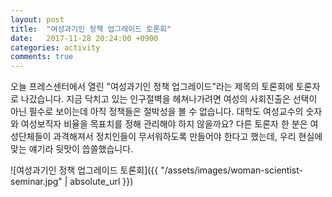 ```yaml
---
layout: post
title:  "여성과기인 정책 업그레이드 토론회"
date:   2017-11-28 20:24:00 +0900
categories: activity
comments: true
---
```


오늘 프레스센터에서 열린 "여성과기인 정책 업그레이드"라는 제목의 토론회에 토론자로 나갔습니다. 지금 닥치고 있는 인구절벽을 헤쳐나가려면 여성의 사회진출은 선택이 아닌 필수로 보이는데 아직 정책들은 절박성을 볼 수 없습니다. 대학도 여성교수의 숫자와 여성보직자 비율을 목표치를 정해 관리해야 하지 않을까요? 다른 토론자 한 분은 여성단체들이 과격해져서 정치인들이 무서워하도록 만들어야 한다고 했는데, 우리 현실에 맞는 얘기라 뒷맛이 씁쓸했습니다.

![여성과기인 정책 업그레이드 토론회]({{ "/assets/images/woman-scientist-seminar.jpg" | absolute_url }})
